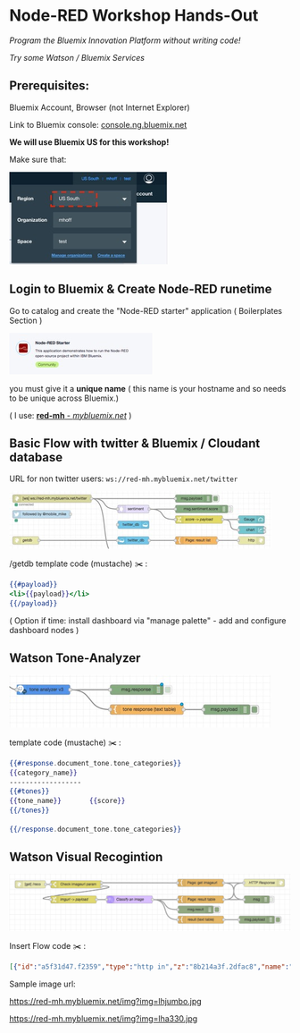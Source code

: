 
# Node-RED Workshop Hands-Out

 _Program the Bluemix Innovation Platform without writing code!_

_Try some Watson / Bluemix Services_

## Prerequisites:         

Bluemix Account, Browser (not Internet Explorer) 

Link to Bluemix console:   [console.ng.bluemix.net](https://console.ng.bluemix.net)

**We will use Bluemix US for this workshop!**

Make sure that:

![bmx org](doc_img/bmx_org.jpg)

## Login to Bluemix & Create Node-RED  runetime

Go to catalog and create the "Node-RED starter" application ( Boilerplates Section )

![bmx starter](doc_img/bmx_nodeRED_starter.jpg)
 
you must give it a **unique name** ( this name is your hostname and so needs to be unique across Bluemix.)

( I use:  [**red-mh** - _mybluemix.net_](https://red-mh.mybluemix.net) )


## Basic Flow with twitter &  Bluemix / Cloudant database

URL for non twitter users:  ```ws://red-mh.mybluemix.net/twitter```

![twitter_flow](doc_img/twitter_flow.jpg)

/getdb  template code (mustache) :scissors: :

```mustache
{{#payload}}
<li>{{payload}}</li>
{{/payload}}    
```
( Option if time: install dashboard via "manage palette"  -  add  and configure dashboard nodes  )


## Watson Tone-Analyzer

![tone_ana](doc_img/tone_ana.jpg)


template code (mustache)  :scissors: :

```mustache
{{#response.document_tone.tone_categories}}
{{category_name}}
------------------
{{#tones}}
{{tone_name}}       {{score}}
{{/tones}}

{{/response.document_tone.tone_categories}}
```


## Watson Visual Recogintion

![vis_reco](doc_img/vis_reco.png)

Insert Flow code  :scissors: :

```json
[{"id":"a5f31d47.f2359","type":"http in","z":"8b214a3f.2dfac8","name":"","url":"/reco","method":"get","swaggerDoc":"","x":100,"y":440,"wires":[["bdb45433.38ed88"]]},{"id":"bdb45433.38ed88","type":"switch","z":"8b214a3f.2dfac8","name":"Check imageurl param","property":"payload.imageurl","propertyType":"msg","rules":[{"t":"null"},{"t":"else"}],"checkall":"false","outputs":2,"x":280,"y":440,"wires":[["a2b20031.9e3ab"],["44676e37.a2a16"]]},{"id":"a2b20031.9e3ab","type":"template","z":"8b214a3f.2dfac8","name":"Page: get imageurl","field":"payload","fieldType":"msg","format":"html","syntax":"mustache","template":"<h1>Node-RED Watson Visual Recognition</h1>\nEnter a image URL:\n<form  action=\"{{req._parsedUrl.pathname}}\">\n    <input type=\"url\" size=\"50\" name=\"imageurl\"/>\n    <input type=\"submit\" value=\"Analyze\"/>\n</form>\n","x":769,"y":434,"wires":[["7cced6c2.ec06e8","1a4971d0.7386fe"]]},{"id":"44676e37.a2a16","type":"change","z":"8b214a3f.2dfac8","name":"imgurl -> payload","rules":[{"t":"set","p":"payload","pt":"msg","to":"payload.imageurl","tot":"msg"}],"action":"","property":"","from":"","to":"","reg":false,"x":270,"y":500,"wires":[["da8e2bc9.4e0688"]]},{"id":"7cced6c2.ec06e8","type":"http response","z":"8b214a3f.2dfac8","name":"HTTP Response","x":1019,"y":434,"wires":[]},{"id":"1a4971d0.7386fe","type":"debug","z":"8b214a3f.2dfac8","name":"","active":false,"console":"false","complete":"true","x":990,"y":500,"wires":[]},{"id":"da8e2bc9.4e0688","type":"visual-recognition-v3","z":"8b214a3f.2dfac8","name":"Classify an image","apikey":"","image-feature":"classifyImage","lang":"en","x":490,"y":500,"wires":[["2682797a.fe6bc6","d207ffe1.e2d17","6223d22b.1b913c"]]},{"id":"d207ffe1.e2d17","type":"template","z":"8b214a3f.2dfac8","name":"Page: result table","field":"payload","fieldType":"msg","format":"html","syntax":"mustache","template":"<h1>Node-RED Watson Visual Recognition - output</h1>\n\nAnalyzed image: {{{result.images.0.resolved_url}}}  <br/>\n<img src=\"{{result.images.0.resolved_url}}\" height='200'/>\n\n<table>\n<th>Class</th><th>Score</th>\n{{#result.images.0.classifiers.0.classes}}\n<tr><td>{{class}}</td><td>{{score}}</td></tr>\n{{/result.images.0.classifiers.0.classes}}\n</table>\n\n<form  action=\"{{req._parsedUrl.pathname}}\">\n    <input type=\"submit\" value=\"Try again\"/>\n</form>\n","x":770,"y":500,"wires":[["7cced6c2.ec06e8","1a4971d0.7386fe"]]},{"id":"2682797a.fe6bc6","type":"debug","z":"8b214a3f.2dfac8","name":"","active":true,"console":"false","complete":"result","x":750,"y":540,"wires":[]},{"id":"6223d22b.1b913c","type":"template","z":"8b214a3f.2dfac8","name":"result  (text table)","field":"payload","fieldType":"msg","format":"handlebars","syntax":"mustache","template":"Analyzed image: \n{{{result.images.0.resolved_url}}}  \n\nClass              Score\n{{#result.images.0.classifiers.0.classes}}\n{{class}}               {{score}}\n{{/result.images.0.classifiers.0.classes}}\n","x":770,"y":580,"wires":[["632fb744.353dc8"]]},{"id":"632fb744.353dc8","type":"debug","z":"8b214a3f.2dfac8","name":"","active":true,"console":"false","complete":"false","x":990,"y":580,"wires":[]}]
```

Sample image url:


https://red-mh.mybluemix.net/img?img=lhjumbo.jpg



https://red-mh.mybluemix.net/img?img=lha330.jpg